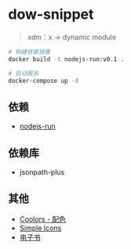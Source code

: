 # dow-snippet

>xdm：x -> dynamic module

```sh
# 构建依赖镜像
docker build -t nodejs-run:v0.1 .

# 启动服务
docker-compose up -d
```

## 依赖

- [nodejs-run](https://github.com/MurphyL/nodejs-run)

## 依赖库

- jsonpath-plus

## 其他

- [Coolors - 配色](https://coolors.co/393d3f-fdfdff-c6c5b9-62929e-546a7b)
- [Simple Icons](https://simpleicons.org/)
- [电子书](https://github.com/guanpengchn/awesome-books)